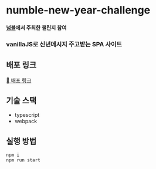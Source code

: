 # numble-new-year-challenge

#### [넘블](https://www.numble.it/)에서 주최한 챌린지 참여
### vanillaJS로 신년메시지 주고받는 SPA 사이트

## 배포 링크
[📎 배포 링크](https://happy-new-year-message.netlify.app/)


## 기술 스택
- typescript
- webpack

## 실행 방법
 ~~~ 
 npm i
npm run start
~~~
